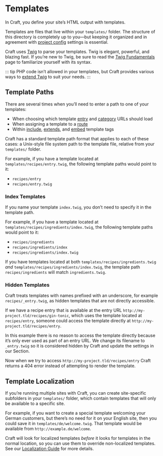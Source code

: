 # Templates

In Craft, you define your site’s HTML output with templates.

Templates are files that live within your `templates/` folder. The structure of this directory is completely up to you—but keeping it organized and in agreement with [project config](../system/project-config.md) settings is essential.

Craft uses [Twig](https://twig.symfony.com/) to parse your templates. Twig is elegant, powerful, and blazing fast. If you’re new to Twig, be sure to read the [Twig Fundamentals](twig.md) page to familiarize yourself with its syntax.

::: tip
PHP code isn’t allowed in your templates, but Craft provides various ways to [extend Twig](../extend/extending-twig.md) to suit your needs.
:::

## Template Paths

There are several times when you’ll need to enter a path to one of your templates:

- When choosing which template [entry](../reference/element-types/entries.md) and [category](../reference/element-types/categories.md) URLs should load
- When assigning a template to a [route](../system/routing.md#dynamic-routes)
- Within [include](https://twig.symfony.com/doc/tags/include.html), [extends](https://twig.symfony.com/doc/tags/extends.html), and [embed](https://twig.symfony.com/doc/tags/embed.html) template tags

Craft has a standard template path format that applies to each of these cases: a Unix-style file system path to the template file, relative from your `templates/` folder.

For example, if you have a template located at `templates/recipes/entry.twig`, the following template paths would point to it:

- `recipes/entry`
- `recipes/entry.twig`

### Index Templates

If you name your template `index.twig`, you don’t need to specify it in the template path.

For example, if you have a template located at `templates/recipes/ingredients/index.twig`, the following template paths would point to it:

* `recipes/ingredients`
* `recipes/ingredients/index`
* `recipes/ingredients/index.twig`

If you have templates located at both `templates/recipes/ingredients.twig` *and* `templates/recipes/ingredients/index.twig`, the template path `recipes/ingredients` will match `ingredients.twig`.

### Hidden Templates

Craft treats templates with names prefixed with an underscore, for example `recipes/_entry.twig`, as hidden templates that are not directly accessible.

If we have a recipe entry that is available at the entry URL `http://my-project.tld/recipes/gin-tonic`, which uses the template located at `recipes/entry`, someone could access the template directly at `http://my-project.tld/recipes/entry`.

In this example there is no reason to access the template directly because it’s only ever used as part of an entry URL. We change its filename to `_entry.twig` so it is considered hidden by Craft and update the settings in our Section.

Now when we try to access `http://my-project.tld/recipes/entry` Craft returns a 404 error instead of attempting to render the template.

## Template Localization

If you’re running multiple sites with Craft, you can create site-specific subfolders in your `templates/` folder, which contain templates that will only be available to a specific site.

For example, if you want to create a special template welcoming your German customers, but there’s no need for it on your English site, then you could save it in `templates/de/welcome.twig`. That template would be available from `http://example.de/welcome`.

Craft will look for localized templates _before_ it looks for templates in the normal location, so you can use them to override non-localized templates. See our [Localization Guide](../system/sites.md) for more details.
